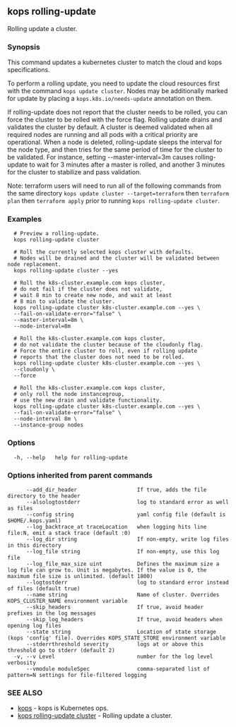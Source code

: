 
<!--- This file is automatically generated by make gen-cli-docs; changes should be made in the go CLI command code (under cmd/kops) -->

## kops rolling-update

Rolling update a cluster.

### Synopsis

This command updates a kubernetes cluster to match the cloud and kops specifications.

To perform a rolling update, you need to update the cloud resources first with the command
`kops update cluster`. Nodes may be additionally marked for update by placing a
`kops.k8s.io/needs-update` annotation on them.

If rolling-update does not report that the cluster needs to be rolled, you can force the cluster to be
rolled with the force flag.  Rolling update drains and validates the cluster by default.  A cluster is
deemed validated when all required nodes are running and all pods with a critical priority are operational.
When a node is deleted, rolling-update sleeps the interval for the node type, and then tries for the same period
of time for the cluster to be validated.  For instance, setting --master-interval=3m causes rolling-update
to wait for 3 minutes after a master is rolled, and another 3 minutes for the cluster to stabilize and pass
validation.

Note: terraform users will need to run all of the following commands from the same directory
`kops update cluster --target=terraform` then `terraform plan` then
`terraform apply` prior to running `kops rolling-update cluster`.

### Examples

```
  # Preview a rolling-update.
  kops rolling-update cluster
  
  # Roll the currently selected kops cluster with defaults.
  # Nodes will be drained and the cluster will be validated between node replacement.
  kops rolling-update cluster --yes
  
  # Roll the k8s-cluster.example.com kops cluster,
  # do not fail if the cluster does not validate,
  # wait 8 min to create new node, and wait at least
  # 8 min to validate the cluster.
  kops rolling-update cluster k8s-cluster.example.com --yes \
  --fail-on-validate-error="false" \
  --master-interval=8m \
  --node-interval=8m
  
  # Roll the k8s-cluster.example.com kops cluster,
  # do not validate the cluster because of the cloudonly flag.
  # Force the entire cluster to roll, even if rolling update
  # reports that the cluster does not need to be rolled.
  kops rolling-update cluster k8s-cluster.example.com --yes \
  --cloudonly \
  --force
  
  # Roll the k8s-cluster.example.com kops cluster,
  # only roll the node instancegroup,
  # use the new drain and validate functionality.
  kops rolling-update cluster k8s-cluster.example.com --yes \
  --fail-on-validate-error="false" \
  --node-interval 8m \
  --instance-group nodes
```

### Options

```
  -h, --help   help for rolling-update
```

### Options inherited from parent commands

```
      --add_dir_header                   If true, adds the file directory to the header
      --alsologtostderr                  log to standard error as well as files
      --config string                    yaml config file (default is $HOME/.kops.yaml)
      --log_backtrace_at traceLocation   when logging hits line file:N, emit a stack trace (default :0)
      --log_dir string                   If non-empty, write log files in this directory
      --log_file string                  If non-empty, use this log file
      --log_file_max_size uint           Defines the maximum size a log file can grow to. Unit is megabytes. If the value is 0, the maximum file size is unlimited. (default 1800)
      --logtostderr                      log to standard error instead of files (default true)
      --name string                      Name of cluster. Overrides KOPS_CLUSTER_NAME environment variable
      --skip_headers                     If true, avoid header prefixes in the log messages
      --skip_log_headers                 If true, avoid headers when opening log files
      --state string                     Location of state storage (kops 'config' file). Overrides KOPS_STATE_STORE environment variable
      --stderrthreshold severity         logs at or above this threshold go to stderr (default 2)
  -v, --v Level                          number for the log level verbosity
      --vmodule moduleSpec               comma-separated list of pattern=N settings for file-filtered logging
```

### SEE ALSO

* [kops](kops.md)	 - kops is Kubernetes ops.
* [kops rolling-update cluster](kops_rolling-update_cluster.md)	 - Rolling update a cluster.

